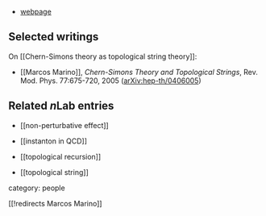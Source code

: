 

* [webpage](http://www.unige.ch/math/en/people/marino/)

## Selected writings

On [[Chern-Simons theory as topological string theory]]:

* [[Marcos Marino]], _Chern-Simons Theory and Topological Strings_, Rev. Mod. Phys. 77:675-720, 2005 ([arXiv:hep-th/0406005](https://arxiv.org/abs/hep-th/0406005))

## Related $n$Lab entries

* [[non-perturbative effect]]

* [[instanton in QCD]]

* [[topological recursion]]

* [[topological string]]

category: people

[[!redirects Marcos Marino]]